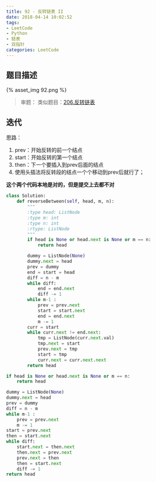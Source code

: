 ```yaml
---
title: 92 - 反转链表 II
date: 2018-04-14 10:02:52
tags:
- LeetCode
- Python
- 链表
- 双指针
categories: LeetCode
---
```


## 题目描述
{% asset_img 92.png %}

<!-- more -->

>审题：
类似题目：[206.反转链表]()

## 迭代
思路：
1. prev：开始反转的前一个结点
2. start：开始反转的第一个结点
3. then：下一个要插入到prev后面的结点
4. 使用头插法将反转段的结点一个个移动到prev后就行了；

**这个两个代码本地是对的，但是提交上去都不对**
```python
class Solution:
    def reverseBetween(self, head, m, n):
        """
        :type head: ListNode
        :type m: int
        :type n: int
        :rtype: ListNode
        """
        if head is None or head.next is None or m == n:
            return head

        dummy = ListNode(None)
        dummy.next = head
        prev = dummy
        end = start = head
        diff = n - m
        while diff:
        	end = end.next
        	diff -= 1
        while m-1 :
        	prev = prev.next
        	start = start.next
        	end = end.next
        	m -= 1
        curr = start
        while curr.next != end.next:
            tmp = ListNode(curr.next.val)
            tmp.next = start
            prev.next = tmp
            start = tmp
            curr.next = curr.next.next
        return head
```

```python
if head is None or head.next is None or m == n:
    return head

dummy = ListNode(None)
dummy.next = head
prev = dummy
diff = n - m
while m-1 :
    prev = prev.next
    m -= 1
start = prev.next
then = start.next
while diff:
	start.next = then.next
	then.next = prev.next
	prev.next = then
	then = start.next
	diff -= 1
return head
```